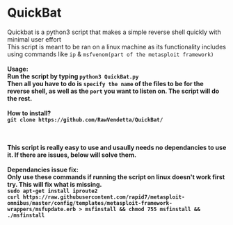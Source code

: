 # QuickBat
Quickbat is a python3 script that makes a simple reverse shell quickly with minimal user effort</br>This script is meant to be ran on a linux machine as its functionality includes using commands like `ip` & `msfvenom(part of the metasploit framework)`<br>
<strong><head3><br>Usage:</stong></head3><br>Run the script by typing `python3 QuickBat.py`
<br>Then all you have to do is `specify the name` of the files to be for the reverse shell, as well as the `port` you want to listen on. The script will do the rest.
<br><br>How to install?<br>`git clone https://github.com/RawVendetta/QuickBat/`

<br><br>This script is really easy to use and usaully needs no dependancies to use it. If there are issues, below will solve them.<br>
<br><strong><head3>Dependancies issue fix:</strong></head3><br>Only use these commands if running the script on linux doesn't work first try. This will fix what is missing.<br>`sudo apt-get install iproute2`<br>`curl https://raw.githubusercontent.com/rapid7/metasploit-omnibus/master/config/templates/metasploit-framework-wrappers/msfupdate.erb > msfinstall && chmod 755 msfinstall && ./msfinstall`
